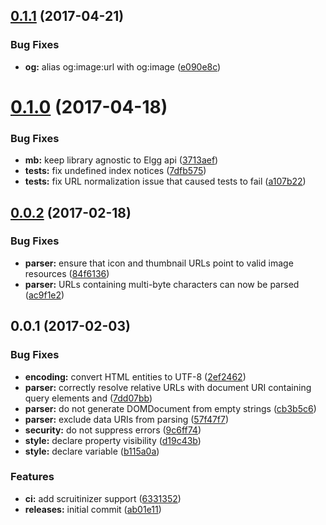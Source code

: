 <a name="0.1.1"></a>
## [0.1.1](https://github.com/hypeJunction/http-parser/compare/0.1.0...v0.1.1) (2017-04-21)


### Bug Fixes

* **og:** alias og:image:url with og:image ([e090e8c](https://github.com/hypeJunction/http-parser/commit/e090e8c))



<a name="0.1.0"></a>
# [0.1.0](https://github.com/hypeJunction/http-parser/compare/0.0.2...v0.1.0) (2017-04-18)


### Bug Fixes

* **mb:** keep library agnostic to Elgg api ([3713aef](https://github.com/hypeJunction/http-parser/commit/3713aef))
* **tests:** fix undefined index notices ([7dfb575](https://github.com/hypeJunction/http-parser/commit/7dfb575))
* **tests:** fix URL normalization issue that caused tests to fail ([a107b22](https://github.com/hypeJunction/http-parser/commit/a107b22))



<a name="0.0.2"></a>
## [0.0.2](https://github.com/hypeJunction/http-parser/compare/0.0.1...v0.0.2) (2017-02-18)


### Bug Fixes

* **parser:** ensure that icon and thumbnail URLs point to valid image resources ([84f6136](https://github.com/hypeJunction/http-parser/commit/84f6136))
* **parser:** URLs containing multi-byte characters can now be parsed ([ac9f1e2](https://github.com/hypeJunction/http-parser/commit/ac9f1e2))



<a name="0.0.1"></a>
## 0.0.1 (2017-02-03)


### Bug Fixes

* **encoding:** convert HTML entities to UTF-8 ([2ef2462](https://github.com/hypeJunction/http-parser/commit/2ef2462))
* **parser:** correctly resolve relative URLs with document URI containing query elements and  ([7dd07bb](https://github.com/hypeJunction/http-parser/commit/7dd07bb))
* **parser:** do not generate DOMDocument from empty strings ([cb3b5c6](https://github.com/hypeJunction/http-parser/commit/cb3b5c6))
* **parser:** exclude data URIs from parsing ([57f47f7](https://github.com/hypeJunction/http-parser/commit/57f47f7))
* **security:** do not suppress errors ([9c6ff74](https://github.com/hypeJunction/http-parser/commit/9c6ff74))
* **style:** declare property visibility ([d19c43b](https://github.com/hypeJunction/http-parser/commit/d19c43b))
* **style:** declare variable ([b115a0a](https://github.com/hypeJunction/http-parser/commit/b115a0a))

### Features

* **ci:** add scruitinizer support ([6331352](https://github.com/hypeJunction/http-parser/commit/6331352))
* **releases:** initial commit ([ab01e11](https://github.com/hypeJunction/http-parser/commit/ab01e11))



